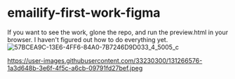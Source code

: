 # emailify-first-work-figma
If you want to see the work, glone the repo, and run the preview.html in your browser.  I haven't figured out how to do everything yet.
![57BCEA9C-13E6-4FF6-84A0-7B7246D9D033_4_5005_c](https://user-images.githubusercontent.com/33230300/131266576-1a3d648b-3e6f-4f5c-a6cb-09791fd27bef.jpeg)

https://user-images.githubusercontent.com/33230300/131266576-1a3d648b-3e6f-4f5c-a6cb-09791fd27bef.jpeg
